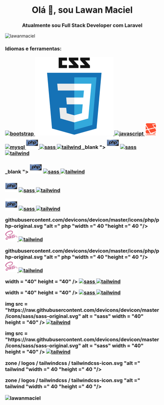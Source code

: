 <h1 align = "center"> Olá 👋, sou Lawan Maciel </h1>
<h3 align = "center"> Atualmente sou Full Stack Developer com Laravel </h3>

<p align = "left"> <img src = "https://komarev.com/ghpvc/?username=lawanmaciel&label=Profile%20views&color=0e75b6&style=flat" alt = "lawanmaciel" /> </p>


<h3 align = "left"> Idiomas e ferramentas: </ h3>
<p align = "left"> <a href="https://getbootstrap.com" target="_blank"> <img src = "https://raw.githubusercontent.com/devicons/devicon/master/icons/ bootstrap / bootstrap-plain-wordmark.svg "alt =" bootstrap "width =" 40 "height =" 40 "/> </a> <a href =" https://www.w3schools.com/css/ "target = "_ blank"> <img src = "https://raw.githubusercontent.com/devicons/devicon/master/icons/css3/css3-original-wordmark.svg" alt = "css3" largura = "40" altura = "40" /> </a> <a href="https://developer.mozilla.org/en-US/docs/Web/JavaScript" target="_blank"> <img src = "https: // raw .githubusercontent.com / devicons / devicon / master / icons / javascript / javascript-original.svg "alt =" javascript "width =" 40 "height =" 40 "/> </a> <a href =" https: // laravel. com / "target =" _ blank "> <img src =" https://raw.githubusercontent.com/devicons/devicon/master/icons/laravel/laravel-plain-wordmark.svg "alt =" laravel "width =" 40 "height =" 40 "/> </a> <a href="https://www.mysql.com/" target="_blank"> <img src =" https://raw.githubusercontent.com/ devicons / devicon / master / icons / mysql / mysql-original-wordmark.svg "alt =" mysql "width =" 40 "height =" 40 "/> </a> <a href =" https: // www. php.net "target = "_ blank"> <img src = "https://raw.githubusercontent.com/devicons/devicon/master/icons/php/php-original.svg" alt = "php" width = "40" height = " 40 "/> </a> <a href="https://sass-lang.com" target="_blank"> <img src =" https://raw.githubusercontent.com/devicons/devicon/master/ icons / sass / sass-original.svg "alt =" sass "width =" 40 "height =" 40 "/> </a> <a href =" https://tailwindcss.com/ "target =" _ blank " > <img src = "https://www.vectorlogo.zone/logos/tailwindcss/tailwindcss-icon.svg" alt = "tailwind" width = "40" height = "40" /> </a> </ p >_blank "> <img src =" https://raw.githubusercontent.com/devicons/devicon/master/icons/php/php-original.svg "alt =" php "width =" 40 "height =" 40 "/ > </a> <a href="https://sass-lang.com" target="_blank"> <img src = "https://raw.githubusercontent.com/devicons/devicon/master/icons/sass /sass-original.svg "alt =" sass "width =" 40 "height =" 40 "/> </a> <a href="https://tailwindcss.com/" target="_blank"> <img src = "https://www.vectorlogo.zone/logos/tailwindcss/tailwindcss-icon.svg" alt = "tailwind" width = "40" height = "40" /> </a> </p>_blank "> <img src =" https://raw.githubusercontent.com/devicons/devicon/master/icons/php/php-original.svg "alt =" php "width =" 40 "height =" 40 "/ > </a> <a href="https://sass-lang.com" target="_blank"> <img src = "https://raw.githubusercontent.com/devicons/devicon/master/icons/sass /sass-original.svg "alt =" sass "width =" 40 "height =" 40 "/> </a> <a href="https://tailwindcss.com/" target="_blank"> <img src = "https://www.vectorlogo.zone/logos/tailwindcss/tailwindcss-icon.svg" alt = "tailwind" width = "40" height = "40" /> </a> </p><img src = "https://raw.githubusercontent.com/devicons/devicon/master/icons/php/php-original.svg" alt = "php" width = "40" height = "40" /> </ a> <a href="https://sass-lang.com" target="_blank"> <img src = "https://raw.githubusercontent.com/devicons/devicon/master/icons/sass/sass- original.svg "alt =" sass "width =" 40 "height =" 40 "/> </a> <a href="https://tailwindcss.com/" target="_blank"> <img src =" https://www.vectorlogo.zone/logos/tailwindcss/tailwindcss-icon.svg "alt =" tailwind "width =" 40 "height =" 40 "/> </a> </p><img src = "https://raw.githubusercontent.com/devicons/devicon/master/icons/php/php-original.svg" alt = "php" width = "40" height = "40" /> </ a> <a href="https://sass-lang.com" target="_blank"> <img src = "https://raw.githubusercontent.com/devicons/devicon/master/icons/sass/sass- original.svg "alt =" sass "width =" 40 "height =" 40 "/> </a> <a href="https://tailwindcss.com/" target="_blank"> <img src =" https://www.vectorlogo.zone/logos/tailwindcss/tailwindcss-icon.svg "alt =" tailwind "width =" 40 "height =" 40 "/> </a> </p>githubusercontent.com/devicons/devicon/master/icons/php/php-original.svg "alt =" php "width =" 40 "height =" 40 "/> </a> <a href =" https: // sass-lang.com "target =" _ blank "> <img src =" https://raw.githubusercontent.com/devicons/devicon/master/icons/sass/sass-original.svg "alt =" sass "width = "40" height = "40" /> </a> <a href="https://tailwindcss.com/" target="_blank"> <img src = "https://www.vectorlogo.zone/logos /tailwindcss/tailwindcss-icon.svg "alt =" tailwind "width =" 40 "height =" 40 "/> </a> </p>githubusercontent.com/devicons/devicon/master/icons/php/php-original.svg "alt =" php "width =" 40 "height =" 40 "/> </a> <a href =" https: // sass-lang.com "target =" _ blank "> <img src =" https://raw.githubusercontent.com/devicons/devicon/master/icons/sass/sass-original.svg "alt =" sass "width = "40" height = "40" /> </a> <a href="https://tailwindcss.com/" target="_blank"> <img src = "https://www.vectorlogo.zone/logos /tailwindcss/tailwindcss-icon.svg "alt =" tailwind "largura =" 40 "altura =" 40 "/> </a> </p>width = "40" height = "40" /> </a> <a href="https://sass-lang.com" target="_blank"> <img src = "https: //raw.githubusercontent. com / devicons / devicon / master / icons / sass / sass-original.svg "alt =" sass "width =" 40 "height =" 40 "/> </a> <a href =" https: // tailwindcss. com / "target =" _ blank "> <img src =" https://www.vectorlogo.zone/logos/tailwindcss/tailwindcss-icon.svg "alt =" tailwind "width =" 40 "height =" 40 "/ > </a> </p>width = "40" height = "40" /> </a> <a href="https://sass-lang.com" target="_blank"> <img src = "https: //raw.githubusercontent. com / devicons / devicon / master / icons / sass / sass-original.svg "alt =" sass "width =" 40 "height =" 40 "/> </a> <a href =" https: // tailwindcss. com / "target =" _ blank "> <img src =" https://www.vectorlogo.zone/logos/tailwindcss/tailwindcss-icon.svg "alt =" tailwind "width =" 40 "height =" 40 "/ > </a> </p>img src = "https://raw.githubusercontent.com/devicons/devicon/master/icons/sass/sass-original.svg" alt = "sass" width = "40" height = "40" /> </ a > <a href="https://tailwindcss.com/" target="_blank"> <img src = "https://www.vectorlogo.zone/logos/tailwindcss/tailwindcss-icon.svg" alt = "tailwind "largura =" 40 "altura =" 40 "/> </a> </p>img src = "https://raw.githubusercontent.com/devicons/devicon/master/icons/sass/sass-original.svg" alt = "sass" width = "40" height = "40" /> </ a > <a href="https://tailwindcss.com/" target="_blank"> <img src = "https://www.vectorlogo.zone/logos/tailwindcss/tailwindcss-icon.svg" alt = "tailwind "largura =" 40 "altura =" 40 "/> </a> </p>zone / logos / tailwindcss / tailwindcss-icon.svg "alt =" tailwind "width =" 40 "height =" 40 "/> </a> </p>zone / logos / tailwindcss / tailwindcss-icon.svg "alt =" tailwind "width =" 40 "height =" 40 "/> </a> </p>

<p> <img align = "center" src = "https://github-readme-stats.vercel.app/api/top-langs?username=lawanmaciel&show_icons=true&locale=en&layout=compact" alt = "lawanmaciel" /> </p>
